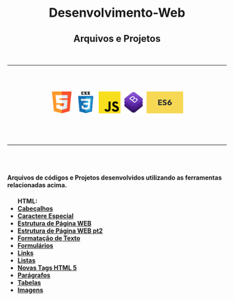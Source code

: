 <h1 align="center"> Desenvolvimento-Web </h1>
<h2 align="center"> Arquivos e Projetos </h2>
<br>
<hr>
<br>
<h2 align="center">
<a><img width=50px height=50px src='https://github.com/dev-roliveira/Desenvolvimento-Web/blob/master/Assets/html5.png'></a>
<a><img width=50px height=50px src='https://github.com/dev-roliveira/Desenvolvimento-Web/blob/master/Assets/css3.png'></a>
<a><img width=50px height=50px src='https://github.com/dev-roliveira/Desenvolvimento-Web/blob/master/Assets/js.png'></a>
<a><img width=50px height=50px src='https://github.com/dev-roliveira/Desenvolvimento-Web/blob/master/Assets/bootstrap_stack.png'></a>
<a><img height=50px src='https://github.com/dev-roliveira/Desenvolvimento-Web/blob/master/Assets/es6.jpeg'></a>
</p>
<br><hr><br>
<h4>Arquivos de códigos e Projetos desenvolvidos utilizando as ferramentas relacionadas acima.</h3>
<h4><ul>HTML:
  <li><a href="https://github.com/dev-roliveira/Desenvolvimento-Web/tree/master/HTML-e-CSS/HTML/Cabe%C3%A7alhos">Cabeçalhos</a></li>
  <li><a href="https://github.com/dev-roliveira/Desenvolvimento-Web/tree/master/HTML-e-CSS/HTML/Caracteres%20Especiais">Caractere Especial</a></li>
  <li><a href="https://github.com/dev-roliveira/Desenvolvimento-Web/tree/master/HTML-e-CSS/HTML/Estrutura%20P%C3%A1gina%20da%20Web%20(2)">Estrutura de Página WEB</a></li>
  <li><a href="https://github.com/dev-roliveira/Desenvolvimento-Web/tree/master/HTML-e-CSS/HTML/Estrutura%20P%C3%A1gina%20da%20Web%20(2)">Estrutura de Página WEB pt2</a></li>
  <li><a href="https://github.com/dev-roliveira/Desenvolvimento-Web/tree/master/HTML-e-CSS/HTML/Formata%C3%A7%C3%A3o%20de%20Textos">Formatação de Texto</a></li>
  <li><a href="https://github.com/dev-roliveira/Desenvolvimento-Web/tree/master/HTML-e-CSS/HTML/Formul%C3%A1rios">Formulários</a></li>
  <li><a href="https://github.com/dev-roliveira/Desenvolvimento-Web/tree/master/HTML-e-CSS/HTML/Links">Links</a></li>
  <li><a href="https://github.com/dev-roliveira/Desenvolvimento-Web/tree/master/HTML-e-CSS/HTML/Listas%20Ordenadas%20e%20N%C3%A3o%20Ordenadas">Listas</a></li>
  <li><a href="https://github.com/dev-roliveira/Desenvolvimento-Web/tree/master/HTML-e-CSS/HTML/Novas%20Tags%20HTML5">Novas Tags HTML 5</a></li>
  <li><a href="https://github.com/dev-roliveira/Desenvolvimento-Web/tree/master/HTML-e-CSS/HTML/Par%C3%A1grafos">Parágrafos</a></li>
  <li><a href="https://github.com/dev-roliveira/Desenvolvimento-Web/tree/master/HTML-e-CSS/HTML/Tabelas">Tabelas</a></li>
  <li><a href="https://github.com/dev-roliveira/Desenvolvimento-Web/tree/master/HTML-e-CSS/HTML/Trabalhando%20com%20Imagens">Imagens</a></li>
  <br>
</ul></h4>
